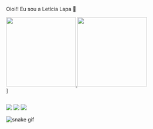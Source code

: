 Oioi!! Eu sou a Letícia Lapa 👋
<div>
  <a href="https://github.com/LehLapa">
  <img height="190em" src="https://github-readme-stats.vercel.app/api?username=LehLapa&show_icons=true&theme=midnight-purple&include_all_commits=tru&count_private+true"/>
  <img height="190em" src="https://github-readme-stats.vercel.app/api/top-langs/?username=LehLapa&layout=donut-vertical&theme=midnight-purple"/>
</div>]
    
##

<div>
  <a href="https://www.instagram.com/whoislapa_/ target="_blanck"> <img src="https://img.shields.io/badge/Instagram-E4405F?style=for-the-badge&logo=instagram&logoColor=white"></a>
  <a href="leticiadalapa@gmail.com"> <img src="https://img.shields.io/badge/Gmail-D14836?style=for-the-badge&logo=gmail&logoColor=white" target="_blanck"></a>
  <a href="https://www.linkedin.com/in/letícia-lapa-2710b6280/" target="_blanck"> <img src="https://img.shields.io/badge/LinkedIn-0077B5?style=for-the-badge&logo=linkedin&logoColor=white"></a>
</div>

![snake gif](https://github.com/LehLapa/LehLapa/blob/output/github-contribution-grid-snake.svg)

